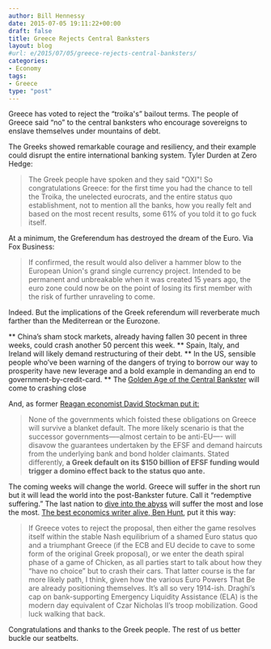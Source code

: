 ```yaml
---
author: Bill Hennessy
date: 2015-07-05 19:11:22+00:00
draft: false
title: Greece Rejects Central Banksters
layout: blog
#url: e/2015/07/05/greece-rejects-central-banksters/
categories:
- Economy
tags:
- Greece
type: "post"
---
```


Greece has voted to reject the “troika's” bailout terms. The people of Greece said “no” to the central banksters who encourage sovereigns to enslave themselves under mountains of debt.

The Greeks showed remarkable courage and resiliency, and their example could disrupt the entire international banking system. Tyler Durden at Zero Hedge:



> The Greek people have spoken and they said "OXI"!
So congratulations Greece: for the first time you had the chance to tell the Troika, the unelected eurocrats, and the entire status quo establishment, not to mention all the banks, how you really felt and based on the most recent results, some 61% of you told it to go fuck itself.





At a minimum, the Greferendum has destroyed the dream of the Euro. Via Fox Business:



> If confirmed, the result would also deliver a hammer blow to the European Union's grand single currency project. Intended to be permanent and unbreakable when it was created 15 years ago, the euro zone could now be on the point of losing its first member with the risk of further unraveling to come.



Indeed. But the implications of the Greek referendum will reverberate much farther than the Mediterrean or the Eurozone.




** China’s sham stock markets, already having fallen 30 pecent in three weeks, could crash another 50 percent this week.
** Spain, Italy, and Ireland will likely demand restructuring of their debt.
** In the US, sensible people who’ve been warning of the dangers of trying to borrow our way to prosperity have new leverage and a bold example in demanding an end to government-by-credit-card.
** The [Golden Age of the Central Bankster](https://www.salientpartners.com/epsilontheory/post/2015/06/22/inherent-vice) will come to crashing close


And, as former [Reagan economist David Stockman put it:](https://davidstockmanscontracorner.com/good-on-you-greece-but-dont-waver-now-part-2/)



> None of the governments which foisted these obligations on Greece will survive a blanket default. The more likely scenario is that the successor governments—–almost certain to be anti-EU—- will disavow the guarantees undertaken by the EFSF and demand haircuts from the underlying bank and bond holder claimants. Stated differently, **a Greek default on its $150 billion of EFSF funding would trigger a domino effect back to the status quo ante.**



The coming weeks will change the world. Greece will suffer in the short run but it will lead the world into the post-Bankster future. Call it “redemptive suffering.” The last nation to [dive into the abyss](https://hennessysview.com/2015/07/02/the-corner-prosperity-is-just-around-is-miles-from-where-youre-standing/) will suffer the most and lose the most. [The best economics writer alive, Ben Hunt](https://www.salientpartners.com/epsilontheory/post/2015/06/29/1914-is-the-new-black), put it this way:



> If Greece votes to reject the proposal, then either the game resolves itself within the stable Nash equilibrium of a shamed Euro status quo and a triumphant Greece (if the ECB and EU decide to cave to some form of the original Greek proposal), or we enter the death spiral phase of a game of Chicken, as all parties start to talk about how they “have no choice” but to crash their cars. That latter course is the far more likely path, I think, given how the various Euro Powers That Be are already positioning themselves. It’s all so very 1914-ish. Draghi’s cap on bank-supporting Emergency Liquidity Assistance (ELA) is the modern day equivalent of Czar Nicholas II’s troop mobilization. Good luck walking that back.



Congratulations and thanks to the Greek people. The rest of us better buckle our seatbelts.
